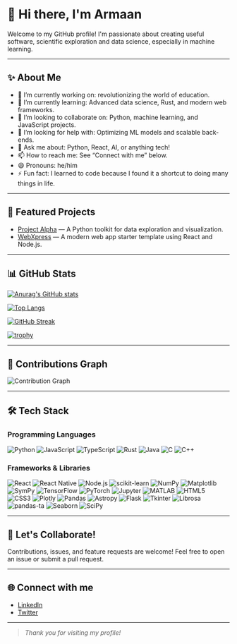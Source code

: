 # 👋 Hi there, I'm Armaan

Welcome to my GitHub profile! I'm passionate about creating useful software, scientific exploration and data science, especially in machine learning.

---

## ✨ About Me

- 🔭 I’m currently working on: revolutionizing the world of education.
- 🌱 I’m currently learning: Advanced data science, Rust, and modern web frameworks.
- 👯 I’m looking to collaborate on: Python, machine learning, and JavaScript projects.
- 🤔 I’m looking for help with: Optimizing ML models and scalable back-ends.
- 💬 Ask me about: Python, React, AI, or anything tech!
- 📫 How to reach me: See “Connect with me” below.
- 😄 Pronouns: he/him
- ⚡ Fun fact: I learned to code because I found it a shortcut to doing many things in life.

---

## 🚀 Featured Projects

- [Project Alpha](https://github.com/BBCnewslondon/ProjectAlpha) &mdash; A Python toolkit for data exploration and visualization.
- [WebXpress](https://github.com/BBCnewslondon/WebXpress) &mdash; A modern web app starter template using React and Node.js.

---

## 📊 GitHub Stats

[![Anurag's GitHub stats](https://github-readme-stats.vercel.app/api?username=BBCnewslondon&show_icons=true&theme=tokyonight)](https://github.com/anuraghazra/github-readme-stats)

[![Top Langs](https://github-readme-stats.vercel.app/api/top-langs/?username=BBCnewslondon&theme=tokyonight)](https://github.com/anuraghazra/github-readme-stats)

[![GitHub Streak](https://streak-stats.demolab.com?user=BBCnewslondon&theme=tokyonight)](https://git.io/streak-stats)

[![trophy](https://github-profile-trophy.vercel.app/?username=BBCnewslondon&theme=tokyonight)](https://github.com/ryo-ma/github-profile-trophy)

---

## 🌱 Contributions Graph

![Contribution Graph](https://github-readme-activity-graph.cyclic.app/graph?username=BBCnewslondon&theme=tokyonight)

---

## 🛠️ Tech Stack

### Programming Languages
![Python](https://img.shields.io/badge/Python-3670A0?style=for-the-badge&logo=python&logoColor=ffdd54)
![JavaScript](https://img.shields.io/badge/JavaScript-F7DF1E?style=for-the-badge&logo=javascript&logoColor=black)
![TypeScript](https://img.shields.io/badge/TypeScript-007ACC?style=for-the-badge&logo=typescript&logoColor=white)
![Rust](https://img.shields.io/badge/Rust-000000?style=for-the-badge&logo=rust&logoColor=white)
![Java](https://img.shields.io/badge/Java-ED8B00?style=for-the-badge&logo=java&logoColor=white)
![C](https://img.shields.io/badge/C-00599C?style=for-the-badge&logo=c&logoColor=white)
![C++](https://img.shields.io/badge/C++-00599C?style=for-the-badge&logo=c%2B%2B&logoColor=white)

### Frameworks & Libraries
![React](https://img.shields.io/badge/React-20232A?style=for-the-badge&logo=react&logoColor=61DAFB)
![React Native](https://img.shields.io/badge/React_Native-20232A?style=for-the-badge&logo=react&logoColor=61DAFB)
![Node.js](https://img.shields.io/badge/Node.js-339933?style=for-the-badge&logo=nodedotjs&logoColor=white)
![scikit-learn](https://img.shields.io/badge/scikit--learn-F7931E?style=for-the-badge&logo=scikit-learn&logoColor=white)
![NumPy](https://img.shields.io/badge/NumPy-013243?style=for-the-badge&logo=numpy&logoColor=white)
![Matplotlib](https://img.shields.io/badge/Matplotlib-11557c?style=for-the-badge&logo=matplotlib&logoColor=white)
![SymPy](https://img.shields.io/badge/SymPy-008000?style=for-the-badge&logo=sympy&logoColor=white)
![TensorFlow](https://img.shields.io/badge/TensorFlow-FF6F00?style=for-the-badge&logo=tensorflow&logoColor=white)
![PyTorch](https://img.shields.io/badge/PyTorch-EE4C2C?style=for-the-badge&logo=pytorch&logoColor=white)
![Jupyter](https://img.shields.io/badge/Jupyter-F37626?style=for-the-badge&logo=jupyter&logoColor=white)
![MATLAB](https://img.shields.io/badge/MATLAB-0076A8?style=for-the-badge&logo=mathworks&logoColor=white)
![HTML5](https://img.shields.io/badge/HTML5-E34F26?style=for-the-badge&logo=html5&logoColor=white)
![CSS3](https://img.shields.io/badge/CSS3-1572B6?style=for-the-badge&logo=css3&logoColor=white)
![Plotly](https://img.shields.io/badge/Plotly-3F4F75?style=for-the-badge&logo=plotly&logoColor=white)
![Pandas](https://img.shields.io/badge/Pandas-150458?style=for-the-badge&logo=pandas&logoColor=white)
![Astropy](https://img.shields.io/badge/Astropy-6D6E71?style=for-the-badge&logo=astropy&logoColor=white)
![Flask](https://img.shields.io/badge/Flask-000000?style=for-the-badge&logo=flask&logoColor=white)
![Tkinter](https://img.shields.io/badge/Tkinter-FFB13B?style=for-the-badge&logo=python&logoColor=white)
![Librosa](https://img.shields.io/badge/Librosa-170458?style=for-the-badge&logo=librosa&logoColor=white)
![pandas-ta](https://img.shields.io/badge/pandas--ta-150458?style=for-the-badge&logo=pandas&logoColor=white)
![Seaborn](https://img.shields.io/badge/Seaborn-3776AB?style=for-the-badge&logo=python&logoColor=white)
![SciPy](https://img.shields.io/badge/SciPy-8CAAE6?style=for-the-badge&logo=scipy&logoColor=white)

---

## 🤝 Let's Collaborate!

Contributions, issues, and feature requests are welcome! Feel free to open an issue or submit a pull request.

---

## 🌐 Connect with me

- [LinkedIn](https://linkedin.com/in/your-profile)
- [Twitter](https://twitter.com/your-handle)

---

> _Thank you for visiting my profile!_
